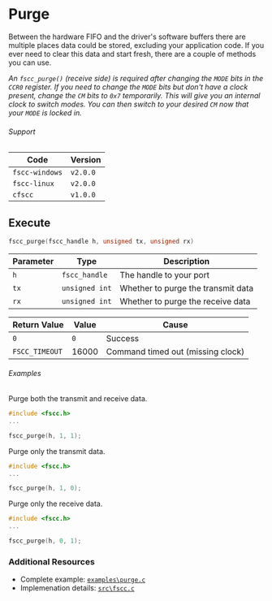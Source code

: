 # Purge
Between the hardware FIFO and the driver's software buffers there are multiple places data could 
be stored, excluding your application code. If you ever need to clear this data and start fresh, 
there are a couple of methods you can use.

_An `fscc_purge()` (receive side)
is required after changing the `MODE` bits in the `CCR0` register. If you need to change
the `MODE` bits but don't have a clock present, change the `CM` bits to `0x7` temporarily. This will give 
you an internal clock to switch modes. You can then switch to your desired `CM` now that your `MODE` is 
locked in._

###### Support
| Code           | Version
| -------------- | --------
| `fscc-windows` | `v2.0.0` 
| `fscc-linux`   | `v2.0.0` 
| `cfscc`        | `v1.0.0`


## Execute
```c
fscc_purge(fscc_handle h, unsigned tx, unsigned rx)
```

| Parameter | Type           | Description
| --------- | -------------- | ----------------------------------
| `h`       | `fscc_handle`  | The handle to your port
| `tx`      | `unsigned int` | Whether to purge the transmit data
| `rx`      | `unsigned int` | Whether to purge the receive data

| Return Value   | Value | Cause
| -------------- | ----- | ------------------------------------------------------------------
| `0`            | `0`   | Success
| `FSCC_TIMEOUT` | 16000 | Command timed out (missing clock)

###### Examples
Purge both the transmit and receive data.
```c
#include <fscc.h>
...

fscc_purge(h, 1, 1);
```

Purge only the transmit data.
```c
#include <fscc.h>
...

fscc_purge(h, 1, 0);
```

Purge only the receive data.
```c
#include <fscc.h>
...

fscc_purge(h, 0, 1);
```


### Additional Resources
- Complete example: [`examples\purge.c`](https://github.com/commtech/cfscc/blob/master/examples/purge.c)
- Implemenation details: [`src\fscc.c`](https://github.com/commtech/cfscc/blob/master/src/fscc.c)
